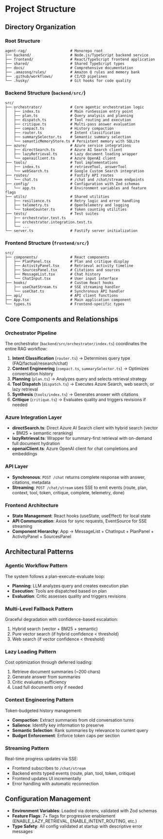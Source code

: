 # Project Structure

## Directory Organization

### Root Structure

```
agent-rag/                    # Monorepo root
├── backend/                  # Node.js/TypeScript backend service
├── frontend/                 # React/TypeScript frontend application
├── shared/                   # Shared TypeScript types
├── docs/                     # Comprehensive documentation
├── .amazonq/rules/           # Amazon Q rules and memory bank
├── .github/workflows/        # CI/CD pipelines
└── .husky/                   # Git hooks for code quality
```

### Backend Structure (`backend/src/`)

```
src/
├── orchestrator/             # Core agentic orchestration logic
│   ├── index.ts              # Main runSession entry point
│   ├── plan.ts               # Query analysis and planning
│   ├── dispatch.ts           # Tool routing and execution
│   ├── critique.ts           # Multi-pass answer evaluation
│   ├── compact.ts            # History compaction
│   ├── router.ts             # Intent classification
│   ├── summarySelector.ts    # Semantic summary selection
│   └── semanticMemoryStore.ts # Persistent memory with SQLite
├── azure/                    # Azure service integrations
│   ├── directSearch.ts       # Azure AI Search client
│   ├── lazyRetrieval.ts      # Lazy document loading wrapper
│   └── openaiClient.ts       # Azure OpenAI client
├── tools/                    # Tool implementations
│   ├── index.ts              # retrieveTool, answerTool
│   └── webSearch.ts          # Google Custom Search integration
├── routes/                   # Fastify API routes
│   └── chat.ts               # /chat and /chat/stream endpoints
├── config/                   # Configuration with Zod schemas
│   └── app.ts                # Environment variables and feature flags
├── utils/                    # Shared utilities
│   ├── resilience.ts         # Retry logic and error handling
│   ├── telemetry.ts          # OpenTelemetry and logging
│   └── tokenCounter.ts       # Token counting utilities
├── tests/                    # Test suites
│   ├── orchestrator.test.ts
│   ├── orchestrator.integration.test.ts
│   └── ...
└── server.ts                 # Fastify server initialization
```

### Frontend Structure (`frontend/src/`)

```
src/
├── components/               # React components
│   ├── PlanPanel.tsx         # Plan and critique display
│   ├── ActivityPanel.tsx     # Retrieval activity timeline
│   ├── SourcesPanel.tsx      # Citations and sources
│   ├── MessageList.tsx       # Chat history
│   └── ChatInput.tsx         # User input interface
├── hooks/                    # Custom React hooks
│   ├── useChatStream.ts      # SSE streaming handler
│   └── useChat.ts            # Synchronous API handler
├── api/                      # API client functions
├── App.tsx                   # Main application component
└── types.ts                  # Frontend-specific types
```

## Core Components and Relationships

### Orchestrator Pipeline

The orchestrator (`backend/src/orchestrator/index.ts`) coordinates the entire RAG workflow:

1. **Intent Classification** (`router.ts`) → Determines query type (FAQ/factual/research/chat)
2. **Context Engineering** (`compact.ts`, `summarySelector.ts`) → Optimizes conversation history
3. **Planning** (`plan.ts`) → Analyzes query and selects retrieval strategy
4. **Tool Dispatch** (`dispatch.ts`) → Executes Azure Search, web search, or lazy retrieval
5. **Synthesis** (`tools/index.ts`) → Generates answer with citations
6. **Critique** (`critique.ts`) → Evaluates quality and triggers revisions if needed

### Azure Integration Layer

- **directSearch.ts**: Direct Azure AI Search client with hybrid search (vector + BM25 + semantic reranking)
- **lazyRetrieval.ts**: Wrapper for summary-first retrieval with on-demand full document hydration
- **openaiClient.ts**: Azure OpenAI client for chat completions and embeddings

### API Layer

- **Synchronous**: `POST /chat` returns complete response with answer, citations, metadata
- **Streaming**: `POST /chat/stream` uses SSE to emit events (route, plan, context, tool, token, critique, complete, telemetry, done)

### Frontend Architecture

- **State Management**: React hooks (useState, useEffect) for local state
- **API Communication**: Axios for sync requests, EventSource for SSE streaming
- **Component Hierarchy**: App → MessageList + ChatInput + PlanPanel + ActivityPanel + SourcesPanel

## Architectural Patterns

### Agentic Workflow Pattern

The system follows a plan-execute-evaluate loop:

- **Planning**: LLM analyzes query and creates execution plan
- **Execution**: Tools are dispatched based on plan
- **Evaluation**: Critic assesses quality and triggers revisions

### Multi-Level Fallback Pattern

Graceful degradation with confidence-based escalation:

1. Hybrid search (vector + BM25 + semantic)
2. Pure vector search (if hybrid confidence < threshold)
3. Web search (if vector confidence < threshold)

### Lazy Loading Pattern

Cost optimization through deferred loading:

1. Retrieve document summaries (~200 chars)
2. Generate answer from summaries
3. Critic evaluates sufficiency
4. Load full documents only if needed

### Context Engineering Pattern

Token-budgeted history management:

- **Compaction**: Extract summaries from old conversation turns
- **Salience**: Identify key information to preserve
- **Semantic Selection**: Rank summaries by relevance to current query
- **Budget Enforcement**: Enforce token caps per section

### Streaming Pattern

Real-time progress updates via SSE:

- Frontend subscribes to `/chat/stream`
- Backend emits typed events (route, plan, tool, token, critique)
- Frontend updates UI incrementally
- Error handling with automatic reconnection

## Configuration Management

- **Environment Variables**: Loaded via dotenv, validated with Zod schemas
- **Feature Flags**: 7+ flags for progressive enablement (ENABLE_LAZY_RETRIEVAL, ENABLE_INTENT_ROUTING, etc.)
- **Type Safety**: All config validated at startup with descriptive error messages
